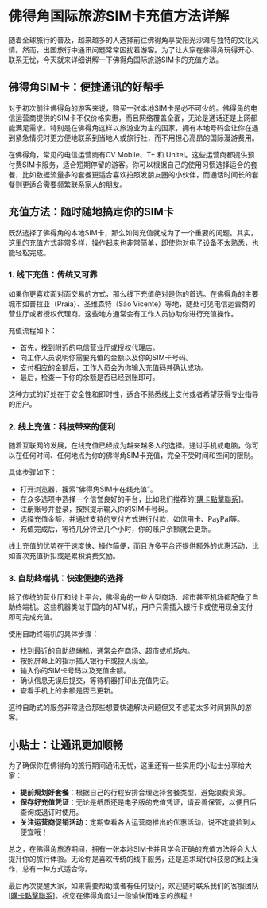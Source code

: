 # 佛得角国际旅游SIM卡充值方法详解

随着全球旅行的普及，越来越多的人选择前往佛得角享受阳光沙滩与独特的文化风情。然而，出国旅行中通讯问题常常困扰着游客。为了让大家在佛得角玩得开心、联系无忧，今天就来详细讲解一下佛得角国际旅游SIM卡的充值方法。

## 佛得角SIM卡：便捷通讯的好帮手

对于初次前往佛得角的游客来说，购买一张本地SIM卡是必不可少的。佛得角的电信运营商提供的SIM卡不仅价格实惠，而且网络覆盖全面，无论是通话还是上网都能满足需求。特别是在佛得角这样以旅游业为主的国家，拥有本地号码会让你在遇到紧急情况时更方便地联系到当地人或旅行社，而不用担心高昂的国际漫游费用。

在佛得角，常见的电信运营商有CV Mobile、T+ 和 Unitel。这些运营商都提供预付费SIM卡服务，适合短期停留的游客。你可以根据自己的使用习惯选择适合的套餐，比如数据流量多的套餐更适合喜欢拍照发朋友圈的小伙伴，而通话时间长的套餐则更适合需要频繁联系家人的朋友。

## 充值方法：随时随地搞定你的SIM卡

既然选择了佛得角的本地SIM卡，那么如何充值就成为了一个重要的问题。其实，这里的充值方式非常多样，操作起来也非常简单，即使你对电子设备不太熟悉，也能轻松完成。

### 1. 线下充值：传统又可靠

如果你更喜欢面对面交易的方式，那么线下充值绝对是你的首选。在佛得角的主要城市如普拉亚（Praia）、圣维森特（São Vicente）等地，随处可见电信运营商的营业厅或者授权代理商。这些地方通常会有工作人员协助你进行充值操作。

充值流程如下：
- 首先，找到附近的电信营业厅或授权代理店。
- 向工作人员说明你需要充值的金额以及你的SIM卡号码。
- 支付相应的金额后，工作人员会为你输入充值码并确认成功。
- 最后，检查一下你的余额是否已经到账即可。

这种方式的好处在于安全性和即时性，适合不熟悉线上支付或者希望获得专业指导的用户。

### 2. 线上充值：科技带来的便利

随着互联网的发展，在线充值已经成为越来越多人的选择。通过手机或电脑，你可以在任何时间、任何地点为你的佛得角SIM卡充值，完全不受时间和空间的限制。

具体步骤如下：
- 打开浏览器，搜索“佛得角SIM卡在线充值”。
- 在众多选项中选择一个信誉良好的平台，比如我们推荐的[[購卡點擊聯系](https://t.me/s/esim1088)]。
- 注册账号并登录，按照提示输入你的SIM卡号码。
- 选择充值金额，并通过支持的支付方式进行付款，如信用卡、PayPal等。
- 充值完成后，等待几分钟至几个小时，你的账户余额就会更新。

线上充值的优势在于速度快、操作简便，而且许多平台还提供额外的优惠活动，比如首次充值折扣或是累积消费奖励。

### 3. 自助终端机：快速便捷的选择

除了传统的营业厅和线上平台，佛得角的一些大型商场、超市甚至机场都配备了自助终端机。这些机器类似于国内的ATM机，用户只需插入银行卡或使用现金支付即可完成充值。

使用自助终端机的具体步骤：
- 找到最近的自助终端机，通常会在商场、超市或机场内。
- 按照屏幕上的指示插入银行卡或投入现金。
- 输入你的SIM卡号码以及充值金额。
- 确认信息无误后提交，等待机器打印出充值凭证。
- 查看手机上的余额是否已更新。

这种自助式的服务非常适合那些想要快速解决问题但又不想花太多时间排队的游客。

## 小贴士：让通讯更加顺畅

为了确保你在佛得角的旅行期间通讯无忧，这里还有一些实用的小贴士分享给大家：

- **提前规划好套餐**：根据自己的行程安排合理选择套餐类型，避免浪费资源。
- **保存好充值凭证**：无论是纸质还是电子版的充值凭证，请妥善保管，以便日后查询或退订时使用。
- **关注运营商促销活动**：定期查看各大运营商推出的优惠活动，说不定能捡到大便宜哦！

总之，在佛得角旅游期间，拥有一张本地SIM卡并且学会正确的充值方法将会大大提升你的旅行体验。无论你是喜欢传统的线下服务，还是追求现代科技感的线上操作，总有一种方式适合你。

最后再次提醒大家，如果需要帮助或者有任何疑问，欢迎随时联系我们的客服团队[[購卡點擊聯系](https://t.me/s/esim1088)]。祝您在佛得角度过一段愉快而难忘的旅程！
